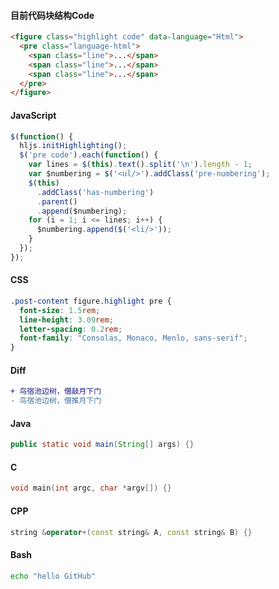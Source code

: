 #### 目前代码块结构Code
```html
<figure class="highlight code" data-language="Html">
  <pre class="language-html">
    <span class="line">...</span>
    <span class="line">...</span>
    <span class="line">...</span>
  </pre>
</figure>
```

#### JavaScript
```javascript
$(function() {
  hljs.initHighlighting();
  $('pre code').each(function() {
    var lines = $(this).text().split('\n').length - 1;
    var $numbering = $('<ul/>').addClass('pre-numbering');
    $(this)
      .addClass('has-numbering')
      .parent()
      .append($numbering);
    for (i = 1; i <= lines; i++) {
      $numbering.append($('<li/>'));
    }
  });
});
```

#### CSS

```css
.post-content figure.highlight pre {
  font-size: 1.5rem;
  line-height: 3.09rem;
  letter-spacing: 0.2rem;
  font-family: "Consolas, Monaco, Menlo, sans-serif";
}
```

#### Diff
```diff
+ 鸟宿池边树，僧敲月下门
- 鸟宿池边树，僧推月下门
```


#### Java
```java
public static void main(String[] args) {}
```

#### C
```c
void main(int argc, char *argv[]) {}
```

#### CPP
```cpp
string &operator+(const string& A, const string& B) {}
```

#### Bash
```bash
echo "hello GitHub"
```

